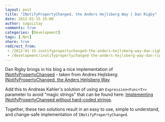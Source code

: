 ```yaml
---
layout: post
title: "INotifyPropertyChanged, the Anders Hejlsberg Way | Dan Rigby"
date: 2012-01-15 15:00
author: saguiitay
comments: true
categories: [Development]
tags: [.Net]
share: true
redirect_from:
 - /2012-01-15-inotifypropertychanged-the-anders-hejlsberg-way-dan-rigby/
 - /development/inotifypropertychanged-the-anders-hejlsberg-way-dan-rigby/
---
```

Dan Rigby brings in his blog a nice implementation of [INotifyPropertyChanged](http://msdn.microsoft.com/en-us/library/system.componentmodel.inotifypropertychanged.aspx) -
taken from Andres Hejlsberg: [INotifyPropertyChanged, the Anders Hejlsberg Way](http://danrigby.com/2012/01/08/inotifypropertychanged-the-anders-hejlsberg-way/)

Add this to Andreas Kahler's solution of using an `Expression<Func<T>>` parameter to avoid "magic strings" that can be found 
here: [Implementing INotifyPropertyChanged without hard-coded strings](http://blog.andreaskahler.com/2009/03/implementing-inotifypropertychanged.html).

Together, these two solutions result in an easy to use, simple to understand, and change-safe implementation of `INotifyPropertyChanged`.

